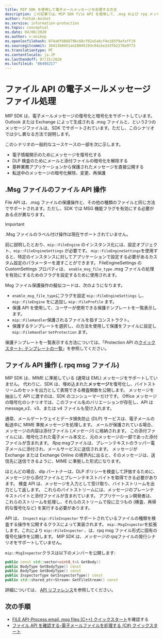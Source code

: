 ```yaml
---
title: MIP SDK を使用して電子メールメッセージを処理する方法
description: この記事では、MIP SDK file API を使用して、.msg および rpq メッセージファイルを処理する方法のシナリオについて説明します。
author: Pathak-Aniket
ms.service: information-protection
ms.topic: conceptual
ms.date: 04/08/2020
ms.author: v-anikep
ms.openlocfilehash: 074a0f6868796c68cf02a5a6cf4e105f9afeff19
ms.sourcegitcommit: 36413b0451ae28045193c04cbe2d3fb2270e9773
ms.translationtype: MT
ms.contentlocale: ja-JP
ms.lasthandoff: 07/15/2020
ms.locfileid: "86405217"
---
```

# <a name="file-api-email-message-file-processing"></a>ファイル API の電子メールメッセージファイル処理

MIP SDK は、電子メールメッセージの復号化と暗号化をサポートしています。 Outlook または Exchange によって生成される .msg ファイルと、という2つのメッセージファイルは、SDK でサポートされています。ただし、このシナリオでは少し異なる方法で説明します。

このシナリオの一般的なユースケースの一部を次に示します。

- 電子情報開示のためにメッセージを復号化する
- DLP 検査のためにメールと添付ファイルの暗号化を解除する
- 基幹業務アプリケーションから保護されたメッセージを直接公開する
- 転送中のメッセージの暗号化解除、変更、再保護

## <a name="file-api-operations-for-msg-files"></a>.Msg ファイルのファイル API 操作

File API は、.msg ファイルの保護操作と、その他の種類のファイルと同じ方法でサポートされます。ただし、SDK では MSG 機能フラグを有効にする必要がある点が異なります。 

> [!IMPORTANT]
> .Msg ファイルのラベル付け操作は現在サポートされていません。

前に説明したとおり、`mip::FileEngine` のインスタンス化には、設定オブジェクト、`mip::FileEngineSettings` が必要です。 `mip::FileEngineSettings`を使用すると、特定のインスタンスに対してアプリケーションで設定する必要があるカスタム設定のパラメーターを渡すことができます。 FileEngineSettings の CustomSettings プロパティは、 `enable_msg_file_type` .msg ファイルの処理を有効にするためのフラグを設定するために使用されます。

Msg ファイル保護操作の擬似コードは、次のようになります。

- `enable_msg_file_type`にフラグを設定 `mip::FileEngineSettings` し、 `mip::FileEngine` をに追加し `mip::FileProfile` ます。
- 保護 API を使用して、ユーザーが使用できる保護テンプレートを一覧表示します。
- `mip::FileHandler`保護されるファイルを指すコンストラクト。
- 保護するテンプレートを選択し、の方法を使用して保護をファイルに設定し `mip::FileHandler` `SetProtection` ます。

保護テンプレートを一覧表示する方法については、「Protection API の[クイックスタート: テンプレートの一覧](quick-protection-list-templates-cpp.md)」を参照してください。

## <a name="file-api-operations-for-rpmsg-files"></a>ファイル API 操作 (. rpq msg ファイル)

MIP SDK は、MIME に準拠している (通常は EML) メッセージをサポートしていません。 代わりに、SDK は、埋め込まれた**メッセージ**を復号化し、バイトストリームのセットを出力として表現できる検査関数を公開します。 メッセージを抽出して API に渡すのは、SDK のコンシューマーだけです。 Office メッセージの暗号化のシナリオでは、このファイル名のバリエーションが存在し、API は message_v2、v3、または v4 ファイルも受け入れます。

通常、メールゲートウェイとデータ損失防止 (DLP) サービスは、電子メールの転送中に MIME 準拠メッセージを処理します。 メールが保護されている場合、メッセージの内容は添付ファイル (*メッセージ*) に格納されます。 この添付ファイルには、暗号化された電子メール本文と、元のメッセージの一部であった添付ファイルが含まれます。 *Rpq msg*ファイルは、プレーンテキストのラッパー電子メールに添付され、メールサービスに送信されます。 メッセージが Exchange または Exchange Online の境界内に出ると、そのメッセージは、送信先に送信できるように、MIME に準拠した形式になります。

ほとんどの場合、dlp パートナーは、DLP ポリシーを検査して評価するために、メッセージから添付ファイルとプレーンテキストバイトを取得できる必要があります。 検査 API は、メッセージを入力として受け取り、バイトストリームを出力として返します。 これらのバイトストリームには、メッセージのプレーンテキストバイトと添付ファイルが含まれています。 アプリケーション開発者は、これらのストリームを処理し、それらのストリームで役に立つもの (検査、再帰的な復号化など) を実行する必要があります。

API は、 `Inspect` `mip::FileInspector` サポートされているファイルの種類を検査する操作を公開するクラスによって実装されます。 `mip::MsgInspector`を拡張します。これにより `mip::FileInspector` 、は、rpq msg ファイル形式に固有の復号化操作を公開します。 MIP SDK は、*メッセージの rpq*ファイルの発行シナリオをサポートしていません。

`mip::MsgInspector`クラスは以下のメンバーを公開します:

```cpp
public const std::vector<uint8_t>& GetBody()
public BodyType GetBodyType() const
public BodyType GetBodyType() const
public InspectorType GetInspectorType() const
public std::shared_ptr<Stream> GetFileStream() const
```

詳細については、 [API リファレンス](./reference/mip-sdk-reference.md)を参照してください。

## <a name="next-steps"></a>次の手順

- [FILE API-Process email. msg files (C++) クイックスタート](quick-email-msg-cpp.md)を確認する
- [ファイル API を確認する-電子メールファイルを処理する (C#) クイックスタート](quick-email-msg-csharp.md)